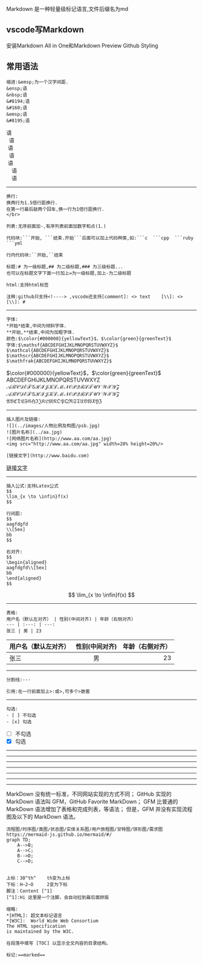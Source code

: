 Markdown 是一种轻量级标记语言,文件后缀名为md

## vscode写Markdown  
安装Markdown All in One和Markdown Preview Github Styling

## 常用语法
```
缩进:&emsp;为一个汉字间距.  
&ensp;语  
&nbsp;语  
&#8194;语  
&#160;语  
&emsp;语  
&#8195;语
```
语  
&ensp;语  
&nbsp;语  
&#8194;语  
&#160;语  
&emsp;语  
&#8195;语

---

```
换行:  
换两行为1.5倍行距换行.  
在第一行最后敲两个回车,换一行为1倍行距换行.  
</br>
```

```
列表:无序前面加-,有序列表前面加数字和点(1.)
```

```
代码块:```开始, ```结束.开始```后面可以加上代码种类,如:```c  ```cpp  ```ruby  ```yml
```

```
行内代码块:``开始,``结束
```

```
标题:# 为一级标题,## 为二级标题,### 为三级标题...  
也可以在标题文字下面一行加上=为一级标题,加上-为二级标题
```

```
html:支持html标签
```

```
注释:github只支持<!----> ,vscode还支持[comment]: <> text    [\\]: <>     [\\]: # 
```

---
```
字体:  
*开始*结束,中间为倾斜字体.  
**开始,**结束,中间为加粗字体.  
颜色:$\color{#000000}{yellowText}$，$\color{green}{greenText}$
字体:$\mathsf{ABCDEFGHIJKLMNOPQRSTUVWXYZ}$
$\mathcal{ABCDEFGHIJKLMNOPQRSTUVWXYZ}$
$\mathscr{ABCDEFGHIJKLMNOPQRSTUVWXYZ}$
$\mathfrak{ABCDEFGHIJKLMNOPQRSTUVWXYZ}$
```
$\color{#000000}{yellowText}$，$\color{green}{greenText}$
$\mathsf{ABCDEFGHIJKLMNOPQRSTUVWXYZ}$
$\mathcal{ABCDEFGHIJKLMNOPQRSTUVWXYZ}$
$\mathscr{ABCDEFGHIJKLMNOPQRSTUVWXYZ}$ 
$\mathfrak{ABCDEFGHIJKLMNOPQRSTUVWXYZ}$




---
```
插入图片及链接:
![](../images/人物比例及构图/psb.jpg)  
![图片名称](../aa.jpg)  
![网络图片名称](http://www.aa.com/aa.jpg)  
<img src="http://www.aa.com/aa.jpg" width=20% height=20%/>

[链接文字](http://www.baidu.com)
```
[链接文字](http://www.baidu.com)


---

```
插入公式:支持Latex公式  
$$
\lim_{x \to \infin}f(x)
$$

行间距:
$$
aagfdgfd  
\\[5ex]  
bb
$$

右对齐:
$$
\begin{aligned}   
aagfdgfd\\[5ex]
bb
\end{aligned} 
$$

```
$$
\lim_{x \to \infin}f(x)
$$

---

```
表格:  
用户名（默认左对齐） | 性别(中间对齐) | 年龄（右侧对齐）
--- | :---: | ---:
张三 | 男 | 23
```
用户名（默认左对齐） | 性别(中间对齐) | 年龄（右侧对齐）
--- | :---: | ---:
张三 | 男 | 23

---

```
分割线:---
```

```
引用:在一行前面加上>:或>,可多个>嵌套
```

---
```
勾选:  
- [ ] 不勾选
- [x] 勾选
```
- [ ] 不勾选
- [x] 勾选

---

---
---
---
---
---
---
MarkDown 没有统一标准，不同网站实现的方式不同；
GitHub 实现的 MarkDown 语法叫 GFM，GitHub Favorite MarkDown；
GFM 比普通的 MarkDown 语法增加了表格和完成列表，等语法；
但是，GFM 并没有实现流程图及以下的 MarkDown 语法。



```
流程图/时序图/类图/状态图/实体关系图/用户旅程图/甘特图/饼形图/需求图  
https://mermaid-js.github.io/mermaid/#/
graph TD;
    A-->B;
    A-->C;
    B-->D;
    C-->D;


```

```
上标：30^th^    th变为上标
下标：H~2~O     2变为下标
脚注：Content [^1]  
[^1]:Hi 这里是一个注脚，会自动拉到最后面排版

缩略:  
*[HTML]: 超文本标记语言  
*[W3C]:  World Wide Web Consortium  
The HTML specification
is maintained by the W3C.

在段落中填写 [TOC] 以显示全文内容的目录结构。

标记:==marked==
```



